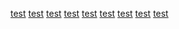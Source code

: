 <a href="https://youtube.com">test</a>
<a href="https://www.youtube.com/s/desktop/b926992e/jsbin/desktop_polymer_enable_wil_icons.vflset/desktop_polymer_enable_wil_icons.js">test</a>
<a href="https://www.youtube.com/s/desktop/b926992e/jsbin/web-animations-next-lite.min.vflset/web-animations-next-lite.min.js">test</a>
<a href="https://www.youtube.com/s/desktop/b926992e/jsbin/custom-elements-es5-adapter.vflset/custom-elements-es5-adapter.js">test</a>
<a href="https://www.youtube.com/s/desktop/b926992e/jsbin/webcomponents-sd.vflset/webcomponents-sd.js">test</a>
<a href="https://www.youtube.com/s/desktop/b926992e/jsbin/intersection-observer.min.vflset/intersection-observer.min.js">test</a>
<a href="https://www.youtube.com/s/desktop/b926992e/jsbin/scheduler.vflset/scheduler.js">test</a>
<a href="https://www.youtube.com/s/desktop/b926992e/jsbin/www-i18n-constants-en_US.vflset/www-i18n-constants.js">test</a>
<a href="https://www.google.com/pagead/lvz?evtid=ACd6Ktxw-naOHMHw-cvauzOkzB9ThWhfXD02QF8XEZQv64jrX8xeEUoKiom0sw-YM9-kUYoap_bAN9yypwmZKmzQVOt5PBzjag&req_ts=1698125286&pg=MainAppBootstrap%3AHome&az=1&sigh=AB9vU43pxbsjVBqa8hkn8iA9n8D1cxeVhQ">test</a>
